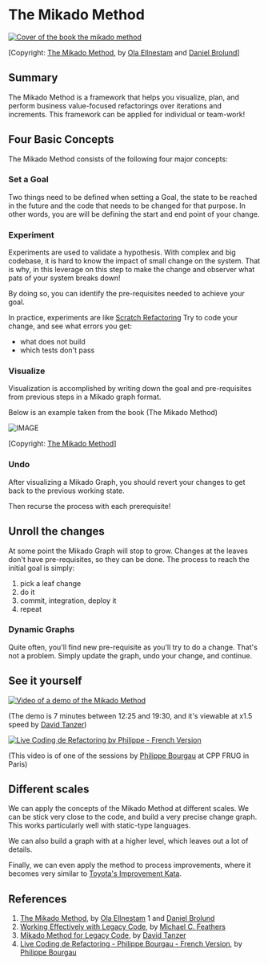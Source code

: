 # The Mikado Method

[![Cover of the book the mikado method](../images/mikado-method-cover.jpg)](https://www.goodreads.com/book/show/17974534-the-mikado-method)

[Copyright: [The Mikado Method](https://www.manning.com/books/the-mikado-method), by [Ola Ellnestam](https://ellnestam.wordpress.com/) 
               and [Daniel Brolund](https://twitter.com/danielbrolund)]

## Summary
The Mikado Method is a framework that helps you visualize, plan, and perform 
business value-focused refactorings over iterations and increments. This 
framework can be applied for individual or team-work! 

## Four Basic Concepts 
The Mikado Method consists of the following four major concepts: 

### Set a Goal
Two things need to be defined when setting a Goal, the state to be reached in 
the future and the code that needs to be changed for that purpose. In other 
words, you are will be defining the start and end point of your change. 

### Experiment 
Experiments are used to validate a hypothesis. With complex and big codebase, 
it is hard to know the impact of small change on the system. That is why, in 
this leverage on this step to make the change and observer what pats of your 
system breaks down!

By doing so, you can identify the pre-requisites needed to achieve your goal.

In practice, experiments are like [Scratch Refactoring](https://www.goodreads.com/book/show/44919.Working_Effectively_with_Legacy_Code)
Try to code your change, and see what errors you get:

* what does not build
* which tests don't pass

### Visualize 
Visualization is accomplished by writing down the goal and pre-requisites from
previous steps in a Mikado graph format.

Below is an example taken from the book (The Mikado Method) 

![IMAGE](../images/mikado-method-visualize-example.jpg)

[Copyright: [The Mikado Method](https://www.manning.com/books/the-mikado-method)]

### Undo  
After visualizing a Mikado Graph, you should revert your changes to get back to
the previous working state.

Then recurse the process with each prerequisite!

## Unroll the changes
At some point the Mikado Graph will stop to grow. Changes at the leaves don't
have pre-requisites, so they can be done. The process to reach the initial goal
is simply:

1. pick a leaf change
2. do it
3. commit, integration, deploy it
4. repeat

### Dynamic Graphs
Quite often, you'll find new pre-requisite as you'll try to do a change. That's
not a problem. Simply update the graph, undo your change, and continue.

## See it yourself

[![Video of a demo of the Mikado Method](../images/Mikado%20Method%20for%20Legacy%20Code%20-%20YouTube.jpg)](https://www.youtube.com/watch?v=qvlkyJ26PGc&start=745)

(The demo is 7 minutes between 12:25 and 19:30, and it's viewable at x1.5 speed by [David Tanzer](https://www.davidtanzer.net/))

[![Live Coding de Refactoring by Philippe - French Version](../images/CPP%20FRUG%20-%20YouTube.jpg)](https://youtu.be/Xp7YeQsV9L4?t=868)

(This video is of one of the sessions by [Philippe Bourgau](https://philippe.bourgau.net/) at CPP FRUG in Paris)

## Different scales

We can apply the concepts of the Mikado Method at different scales. We can be
stick very close to the code, and build a very precise change graph. This works
particularly well with static-type languages.

We can also build a graph with at a higher level, which leaves out a lot of
details.

Finally, we can even apply the method to process improvements, where it becomes
very similar to [Toyota's Improvement Kata](https://en.wikipedia.org/wiki/Toyota_Kata#The_Improvement_Kata).

## References 
1. [The Mikado Method](https://www.manning.com/books/the-mikado-method), by [Ola Ellnestam](https://ellnestam.wordpress.com/) 
1  and [Daniel Brolund](https://twitter.com/danielbrolund)
1. [Working Effectively with Legacy Code](https://www.r7krecon.com/legacy-code), by [Michael C. Feathers](https://www.r7krecon.com/)
1. [Mikado Method for Legacy Code](https://www.youtube.com/watch?v=qvlkyJ26PGc), by [David Tanzer](https://www.davidtanzer.net/)
1. [Live Coding de Refactoring - Philippe Bourgau - French Version](https://www.youtube.com/watch?v=Xp7YeQsV9L4), by [Philippe Bourgau](https://philippe.bourgau.net/)
